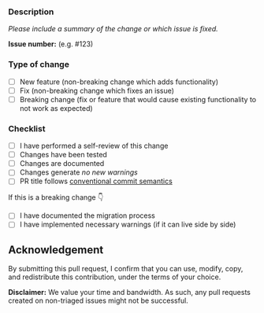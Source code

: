 ### Description

_Please include a summary of the change or which issue is fixed._

**Issue number:** (e.g. #123)

### Type of change

- [ ] New feature (non-breaking change which adds functionality)
- [ ] Fix (non-breaking change which fixes an issue)
- [ ] Breaking change (fix or feature that would cause existing functionality to not work as expected)

### Checklist

- [ ] I have performed a self-review of this change
- [ ] Changes have been tested
- [ ] Changes are documented
- [ ] Changes generate _no new warnings_
- [ ] PR title follows [conventional commit semantics](https://www.conventionalcommits.org/en/v1.0.0/)

If this is a breaking change 👇

- [ ] I have documented the migration process
- [ ] I have implemented necessary warnings (if it can live side by side)

## Acknowledgement

By submitting this pull request, I confirm that you can use, modify, copy, and redistribute this contribution, under the terms of your choice.

**Disclaimer:** We value your time and bandwidth. As such, any pull requests created on non-triaged issues might not be successful.
